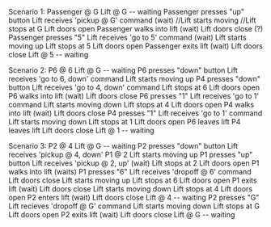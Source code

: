Scenario 1:
Passenger @ G                       Lift @ G -- waiting
Passenger presses "up" button       Lift receives 'pickup @ G' command
(wait)                              //Lift starts moving
                                    //Lift stops at G
                                    Lift doors open
Passenger walks into lift           (wait)
                                    Lift doors close (?)
Passenger presses "5"               Lift receives 'go to 5' command
(wait)                              Lift starts moving up
                                    Lift stops at 5
                                    Lift doors open
Passenger exits lift                (wait)
                                    Lift doors close
                                    Lift @ 5 -- waiting

Scenario 2:
P6 @ 6                              Lift @ G -- waiting
P6 presses "down" button            Lift receives 'go to 6, down' command
                                    Lift starts moving up
P4 presses "down" button              Lift receives 'go to 4, down' command
                                    Lift stops at 6
                                    Lift doors open
P6 walks into lift                  (wait)
                                    Lift doors close
P6 presses "1"                      Lift receives 'go to 1' command
                                    Lift starts moving down
                                    Lift stops at 4
                                    Lift doors open
P4 walks into lift                  (wait)
                                    Lift doors close
P4 presses "1"                      Lift receives 'go to 1' command
                                    Lift starts moving down
                                    Lift stops at 1
                                    Lift doors open
P6 leaves lift
P4 leaves lift
                                    Lift doors close
                                    Lift @ 1 -- waiting

Scenario 3:
P2 @ 4                              Lift @ G -- waiting
P2 presses "down" button            Lift receives 'pickup @ 4, down'
P1 @ 2                              Lift starts moving up
P1 presses "up" button              Lift receives 'pickup @ 2, up'
(wait)                              Lift stops at 2
                                    Lift doors open
P1 walks into lift                  (waits)
P1 presses "6"                      Lift receives 'dropoff @ 6' command
                                    Lift doors close
                                    Lift starts moving up
                                    Lift stops at 6
                                    Lift doors open
P1 exits lift                       (wait)
                                    Lift doors close
                                    Lift starts moving down
                                    Lift stops at 4
                                    Lift doors open
P2 enters lift                      (wait)
                                    Lift doors close
                                    Lift @ 4 -- waiting
P2 presses "G"                      Lift recieves 'dropoff @ G' command
                                    Lift starts moving down
                                    Lift stops at G
                                    Lift doors open
P2 exits lift                       (wait)
                                    Lift doors close
                                    Lift @ G -- waiting
